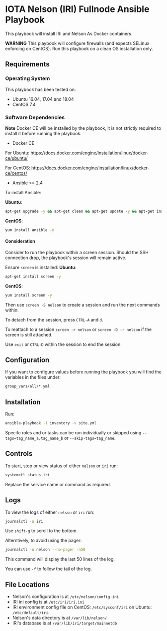 # IOTA Nelson (IRI) Fullnode Ansible Playbook

This playbook will install IRI and Nelson As Docker containers.

**WARNING** This playbook will configure firewalls (and expects SELinux enforcing on CentOS). Run this playbook on a clean OS installation only.


## Requirements


### Operating System
This playbook has been tested on:

* Ubuntu 16.04, 17.04 and 18.04
* CentOS 7.4

### Software Dependencies

**Note** Docker CE will be installed by the playbook, it is not strictly required to install it before running the playbook.

* Docker CE

For Ubuntu: https://docs.docker.com/engine/installation/linux/docker-ce/ubuntu/

For CentOS: https://docs.docker.com/engine/installation/linux/docker-ce/centos/ 

* Ansible >= 2.4

To install Ansible:

**Ubuntu**:

```sh
apt-get upgrade -y && apt-get clean && apt-get update -y && apt-get install software-properties-common -y && apt-add-repository ppa:ansible/ansible -y && apt-get update -y && apt-get install ansible -y
```

**CentOS**:

```sh
yum install ansible -y
```

#### Consideration
Consider to run the playbook within a screen session. Should the SSH connection drop, the playbook's session will remain active.

Ensure `screen` is installed:
**Ubuntu**:
```sh
apt-get install screen -y
```

**CentOS**:
```sh
yum install screen -y
```

Then use `screen -S nelson` to create a session and run the next commands within.

To detach from the session, press `CTRL-A` and `d`.

To reattach to a session `screen -r nelson` or `screen -D -r nelson` if the screen is still attached.

Use `exit` or `CTRL-D` within the session to end the session.

## Configuration

If you want to configure values before running the playbook you will find the variables in the files under:
```sh
group_vars/all/*.yml
```

## Installation

Run:
```sh
ansible-playbook -i inventory -v site.yml
```

Specifc roles and or tasks can be run individually or skipped using `--tags=tag_name_a,tag_name_b` or `--skip-tags=tag_name`.


## Controls

To start, stop or view status of either `nelson` or `iri` run:

```sh
systemctl status iri
```

Replace the service name or command as required.

## Logs

To view the logs of either `nelson` or `iri` run:

```sh
journalctl -u iri
```

Use `shift-g` to scroll to the bottom.

Alterntively, to avoid using the pager:
```sh
journalctl -u nelson --no-pager -n50
```

This command will display the last 50 lines of the log.

You can use `-f` to follow the tail of the log.

## File Locations

* Nelson's configuration is at `/etc/nelson/config.ini`
* IRI ini config is at `/etc/iri/iri.ini`
* IRI environment config file on CentOS: `/etc/sysconf/iri` on Ubuntu: `/etc/default/iri`.
* Nelson's data directory is at `/var/lib/nelson/`
* IRI's database is at `/var/lib/iri/target/mainnetdb`

